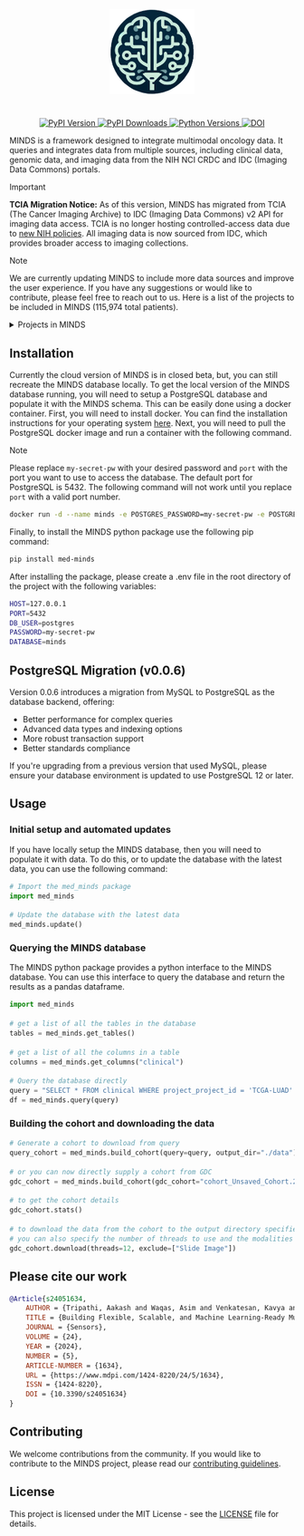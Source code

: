 <div align="center">
    <picture>
        <source media="(prefers-color-scheme: dark)" height="150px" srcset="https://raw.githubusercontent.com/lab-rasool/MINDS/main/docs/assets/README_logo.png">
        <img alt="logo" height="150px" src="docs/logo.png">
    </picture>
    <br>
    <h1>
    </h1>
</div>
<p align="center">
    <a href="https://pypi.org/project/med-minds/">
        <img src="https://img.shields.io/pypi/v/med-minds.svg" alt="PyPI Version">
    </a>
    <a href="https://pepy.tech/projects/med-minds">
        <img src="https://static.pepy.tech/badge/med-minds" alt="PyPI Downloads">
    </a>
    <a href="https://pypi.org/project/med-minds/">
        <img src="https://img.shields.io/pypi/pyversions/med-minds.svg" alt="Python Versions">
    </a>
    <a href="https://doi.org/10.3390/s24051634">
        <img src="https://img.shields.io/badge/DOI-10.3390%2Fs24051634-blue" alt="DOI">
    </a>
</p>

<!-- 115,974  -->

<!-- Make a dropdown tab -->

MINDS is a framework designed to integrate multimodal oncology data. It queries and integrates data from multiple sources, including clinical data, genomic data, and imaging data from the NIH NCI CRDC and IDC (Imaging Data Commons) portals.

> [!IMPORTANT]
> **TCIA Migration Notice:** As of this version, MINDS has migrated from TCIA (The Cancer Imaging Archive) to IDC (Imaging Data Commons) v2 API for imaging data access. TCIA is no longer hosting controlled-access data due to [new NIH policies](https://www.cancerimagingarchive.net/new-nih-policies-for-controlled-access-data/). All imaging data is now sourced from IDC, which provides broader access to imaging collections.

> [!NOTE]
> We are currently updating MINDS to include more data sources and improve the user experience. If you have any suggestions or would like to contribute, please feel free to reach out to us. Here is a list of the projects to be included in MINDS (115,974 total patients).
> <details>
> <summary>Projects in MINDS</summary>
> 
> | Project Name | Cases | Clinical | Radiology | Histopathology | Molecular |
> |--------------|-------|----------|-----------|----------------|-----------|
> | Foundation Medicine (FM) | 18,004 | ✓ | | | ✓ |
> | The Cancer Genome Atlas (TCGA) | 11,428 | ✓ | ✓ | ✓ | ✓ |
> | Therapeutically Applicable Research to Generate Effective Treatments (TARGET) | 6,543 | ✓ | | | ✓ |
> | Clinical Proteomic Tumor Analysis Consortium (CPTAC) | 1,656 | ✓ | ✓ | | ✓ |
> | The Molecular Profiling to Predict Response to Treatment (MP2PRT) | 1,562 | ✓ | | | ✓ |
> | Multiple Myeloma Research Foundation (MMRF) | 995 | ✓ | | | ✓ |
> | BEATAML1.0 | 882 | ✓ | | | ✓ |
> | Cancer Genome Characterization Initiatives (CGCI) | 645 | ✓ | | ✓ | ✓ |
> | NCI Center for Cancer Research (NCICCR) | 489 | ✓ | | | ✓ |
> | REBC | 449 | ✓ | | | ✓ |
> | MATCH | 448 | ✓ | | | ✓ |
> | Ukrainian National Research Center for Radiation Medicine Trio Study (TRIO) | 339 | ✓ | | | ✓ |
> | Count Me In (CMI) | 299 | ✓ | | | ✓ |
> | Human Cancer Model Initiative (HCMI) | 278 | ✓ | | ✓ | ✓ |
> | West Coast Prostrate Cancer Dream Team (WCDT) | 101 | ✓ | | | ✓ |
> | Oregon Health and Science University (OHSU) | 176 | ✓ | | | ✓ |
> | Applied Proteogenomics OrganizationaL Learning and Outcomes (APOLLO) | 87 | ✓ | | | ✓ |
> | EXCEPTIONAL RESPONDERS | 84 | ✓ | | | ✓ |
> | Environment And Genetics in Lung Cancer Etiology (EAGLE) | 50 | ✓ | | | ✓ |
> | ORGANOID | 70 | ✓ | | | ✓ |
> | Clinical Trials Sequencing Project (CTSP) | 45 | ✓ | | | ✓ |
> | VA Research Precision Oncology Program (VAREPOP) | 7 | ✓ | | | ✓ |
> | 4D-Lung | 20 | | ✓ | | |
> | A091105 | 83 | | ✓ | | |
> | AAPM-RT-MAC | 55 | | ✓ | | |
> | ACNS0332 | 85 | | ✓ | | |
> | ACRIN-6698 | 385 | | ✓ | | |
> | ACRIN-Contralateral-Breast-MR | 984 | | ✓ | | |
> | ACRIN-DSC-MR-Brain | 123 | | ✓ | | |
> | ACRIN-FLT-Breast | 83 | ✓ | ✓ | | |
> | ACRIN-FMISO-Brain | 45 | | ✓ | | |
> | ACRIN-HNSCC-FDG-PET-CT | 260 | | ✓ | | |
> | ACRIN-NSCLC-FDG-PET | 242 | | ✓ | | |
> | Adrenal-ACC-Ki67-Seg | 53 | ✓ | ✓ | | |
> | Advanced-MRI-Breast-Lesions | 632 | | ✓ | ✓ | ✓ |
> | AHEP0731 | 80 | | ✓ | | |
> | AHOD0831 | 165 | | ✓ | | |
> | AML-Cytomorphology_LMU | 200 | | | ✓ | |
> | AML-Cytomorphology_MLL_Helmholtz | 189 | | | ✓ | |
> | Anti-PD-1_Lung | 46 | | ✓ | | |
> | Anti-PD-1_MELANOMA | 47 | | ✓ | | |
> | APOLLO-5 | 414 | | ✓ | | |
> | ARAR0331 | 108 | | ✓ | | |
> | AREN0532 | 544 | | ✓ | | |
> | AREN0533 | 294 | | ✓ | | |
> | AREN0534 | 239 | | ✓ | | |
> | B-mode-and-CEUS-Liver | 120 | | ✓ | | |
> | Bone-Marrow-Cytomorphology_MLL_Helmholtz_Fraunhofer | 945 | | | ✓ | |
> | Brain-TR-GammaKnife | 47 | | ✓ | | |
> | Brain-Tumor-Progression | 20 | | ✓ | | |
> | Breast-Cancer-Screening-DBT | 5,060 | | ✓ | | |
> | BREAST-DIAGNOSIS | 88 | | ✓ | | |
> | Breast-Lesions-USG | 256 | | ✓ | | |
> | Breast-MRI-NACT-Pilot | 64 | | ✓ | | |
> | Burdenko-GBM-Progression | 180 | | ✓ | | |
> | C-NMC 2019 | 118 | | | ✓ | |
> | C4KC-KiTS | 210 | | ✓ | | |
> | CALGB50303 | 155 | | ✓ | | |
> | CBIS-DDSM | 1,566 | | ✓ | | |
> | CC-Radiomics-Phantom | 17 | | ✓ | | |
> | CC-Radiomics-Phantom-2 | 251 | | ✓ | | |
> | CC-Tumor-Heterogeneity | 23 | | ✓ | | |
> | CDD-CESM | 326 | | ✓ | | |
> | CMB-AML | 8 | | ✓ | ✓ | |
> | CMB-CRC | 49 | | ✓ | ✓ | |
> | CMB-GEC | 7 | | ✓ | ✓ | |
> | CMB-LCA | 61 | | ✓ | ✓ | |
> | CMB-MEL | 44 | | ✓ | ✓ | |
> | CMB-MML | 64 | | ✓ | ✓ | |
> | CMB-PCA | 12 | | ✓ | ✓ | |
> | CMMD | 1,775 | ✓ | ✓ | | ✓ |
> | CODEX imaging of HCC | 15 | | | ✓ | |
> | Colorectal-Liver-Metastases | 197 | | ✓ | | |
> | COVID-19-AR | 105 | | ✓ | | |
> | COVID-19-NY-SBU | 1,384 | | ✓ | | |
> | CRC_FFPE-CODEX_CellNeighs | 35 | | | ✓ | |
> | CT COLONOGRAPHY | 825 | ✓ | ✓ | | |
> | CT Images in COVID-19 | 661 | | ✓ | | |
> | CT Lymph Nodes | 176 | | ✓ | | |
> | CT-ORG | 140 | | ✓ | | |
> | CT-Phantom4Radiomics | 1 | | ✓ | | |
> | CT-vs-PET-Ventilation-Imaging | 20 | | ✓ | | |
> | CTpred-Sunitinib-panNET | 38 | | ✓ | | |
> | DFCI-BCH-BWH-PEDs-HGG | 61 | | ✓ | | |
> | DLBCL-Morphology | 209 | | | ✓ | |
> | DRO-Toolkit | 32 | | ✓ | | |
> | Duke-Breast-Cancer-MRI | 922 | | ✓ | | |
> | EA1141 | 500 | | ✓ | | |
> | ExACT | 30 | | ✓ | | |
> | FDG-PET-CT-Lesions | 900 | | ✓ | | |
> | GammaKnife-Hippocampal | 390 | | ✓ | | |
> | GBM-DSC-MRI-DRO | 3 | | ✓ | | |
> | GLIS-RT | 230 | | ✓ | | |
> | HCC-TACE-Seg | 105 | | ✓ | | |
> | HE-vs-MPM | 12 | | | ✓ | |
> | Head-Neck Cetuximab | 111 | | ✓ | | |
> | Head-Neck-PET-CT | 298 | | ✓ | | |
> | HEAD-NECK-RADIOMICS-HN1 | 137 | | ✓ | | |
> | Healthy-Total-Body-CTs | 30 | | ✓ | | |
> | HER2 tumor ROIs | 273 | | | ✓ | |
> | HistologyHSI-GB | 13 | | | ✓ | |
> | HNC-IMRT-70-33 | 211 | | ✓ | | |
> | HNSCC | 627 | | ✓ | | |
> | HNSCC-3DCT-RT | 31 | | ✓ | | |
> | HNSCC-mIF-mIHC-comparison | 8 | | | ✓ | |
> | Hungarian-Colorectal-Screening | 200 | | | ✓ | |
> | ISPY1 | 222 | | ✓ | | |
> | ISPY2 | 719 | | ✓ | | |
> | IvyGAP | 39 | | ✓ | | |
> | LCTSC | 60 | | ✓ | | |
> | LDCT-and-Projection-data | 299 | | ✓ | | |
> | LGG-1p19qDeletion | 159 | | ✓ | | |
> | LIDC-IDRI | 1,010 | | ✓ | | |
> | Lung Phantom | 1 | | ✓ | | |
> | Lung-Fused-CT-Pathology | 6 | | | ✓ | |
> | Lung-PET-CT-Dx | 355 | | ✓ | | |
> | LungCT-Diagnosis | 61 | | ✓ | | |
> | Meningioma-SEG-CLASS | 96 | | ✓ | | |
> | MIDRC-RICORD-1A | 110 | | ✓ | | |
> | MIDRC-RICORD-1B | 117 | | ✓ | | |
> | MIDRC-RICORD-1C | 361 | | ✓ | | |
> | MiMM_SBILab | 5 | | | ✓ | |
> | NADT-Prostate | 37 | | | ✓ | |
> | NaF PROSTATE | 9 | | ✓ | | |
> | NLST | 26,254 | | ✓ | ✓ | |
> | NRG-1308 | 12 | | ✓ | | |
> | NSCLC Radiogenomics | 211 | | ✓ | | |
> | NSCLC-Cetuximab | 490 | | ✓ | | |
> | NSCLC-Radiomics | 422 | | ✓ | | |
> | NSCLC-Radiomics-Genomics | 89 | | ✓ | | |
> | NSCLC-Radiomics-Interobserver1 | 22 | | ✓ | | |
> | OPC-Radiomics | 606 | | ✓ | | |
> | Osteosarcoma-Tumor-Assessment | 4 | | | ✓ | |
> | Ovarian Bevacizumab Response | 78 | | | ✓ | |
> | Pancreas-CT | 82 | | ✓ | | |
> | Pancreatic-CT-CBCT-SEG | 40 | | ✓ | | |
> | PCa_Bx_3Dpathology | 50 | ✓ | | ✓ | |
> | Pediatric-CT-SEG | 359 | | ✓ | | |
> | Pelvic-Reference-Data | 58 | | ✓ | | |
> | Phantom FDA | 7 | | ✓ | | |
> | Post-NAT-BRCA | 64 | | | ✓ | |
> | Pretreat-MetsToBrain-Masks | 200 | ✓ | ✓ | | |
> | Prostate Fused-MRI-Pathology | 28 | | | ✓ | |
> | Prostate-3T | 64 | | ✓ | | |
> | Prostate-Anatomical-Edge-Cases | 131 | | ✓ | | |
> | PROSTATE-DIAGNOSIS | 92 | | ✓ | | |
> | PROSTATE-MRI | 26 | | | ✓ | |
> | Prostate-MRI-US-Biopsy | 1,151 | | ✓ | | |
> | PROSTATEx | 346 | | ✓ | | |
> | Pseudo-PHI-DICOM-Data | 21 | | ✓ | | |
> | PTRC-HGSOC | 174 | | | ✓ | |
> | QIBA CT-1C | 1 | | ✓ | | |
> | QIBA-CT-Liver-Phantom | 3 | | ✓ | | |
> | QIN Breast DCE-MRI | 10 | | ✓ | | |
> | QIN GBM Treatment Response | 54 | | ✓ | | |
> | QIN LUNG CT | 47 | | ✓ | | |
> | QIN PET Phantom | 2 | | ✓ | | |
> | QIN PROSTATE | 22 | | ✓ | | |
> | QIN-BRAIN-DSC-MRI | 49 | | ✓ | | |
> | QIN-BREAST | 67 | | ✓ | | |
> | QIN-BREAST-02 | 13 | | ✓ | | |
> | QIN-HEADNECK | 279 | | ✓ | | |
> | QIN-PROSTATE-Repeatability | 15 | | ✓ | | |
> | QIN-SARCOMA | 15 | | ✓ | | |
> | RADCURE | 3,346 | ✓ | ✓ | | |
> | REMBRANDT | 130 | | ✓ | | |
> | ReMIND | 114 | | ✓ | | |
> | RHUH-GBM | 40 | | ✓ | | |
> | RIDER Breast MRI | 5 | | ✓ | | |
> | RIDER Lung CT | 32 | | ✓ | | |
> | RIDER Lung PET-CT | 244 | | ✓ | | |
> | RIDER NEURO MRI | 19 | | ✓ | | |
> | RIDER PHANTOM MRI | 10 | | ✓ | | |
> | RIDER PHANTOM PET-CT | 20 | | ✓ | | |
> | RIDER Pilot | 8 | | ✓ | | |
> | S0819 | 1,299 | | ✓ | | |
> | SLN-Breast | 78 | | | ✓ | |
> | SN-AM | 60 | | | ✓ | |
> | Soft-tissue-Sarcoma | 51 | | ✓ | | |
> | SPIE-AAPM Lung CT Challenge | 70 | | ✓ | | |
> | StageII-Colorectal-CT | 230 | | ✓ | | |
> | UCSF-PDGM | 495 | | ✓ | | |
> | UPENN-GBM | 630 | | | ✓ | |
> | Vestibular-Schwannoma-MC-RC | 124 | | ✓ | | |
> | Vestibular-Schwannoma-SEG | 242 | | ✓ | | |
> | VICTRE | 2,994 | | ✓ | | |
> </details>

## Installation

Currently the cloud version of MINDS is in closed beta, but, you can still recreate the MINDS database locally. To get the local version of the MINDS database running, you will need to setup a PostgreSQL database and populate it with the MINDS schema. This can be easily done using a docker container. First, you will need to install docker. You can find the installation instructions for your operating system [here](https://docs.docker.com/get-docker/). Next, you will need to pull the PostgreSQL docker image and run a container with the following command.

> [!NOTE]
> Please replace `my-secret-pw` with your desired password and `port` with the port you want to use to access the database. The default port for PostgreSQL is 5432. The following command will not work until you replace `port` with a valid port number.

```bash
docker run -d --name minds -e POSTGRES_PASSWORD=my-secret-pw -e POSTGRES_DB=minds -p port:5432 postgres
```

Finally, to install the MINDS python package use the following pip command:

```bash
pip install med-minds
```

After installing the package, please create a .env file in the root directory of the project with the following variables:

```bash
HOST=127.0.0.1
PORT=5432
DB_USER=postgres
PASSWORD=my-secret-pw
DATABASE=minds   
```

## PostgreSQL Migration (v0.0.6)

Version 0.0.6 introduces a migration from MySQL to PostgreSQL as the database backend, offering:

- Better performance for complex queries
- Advanced data types and indexing options
- More robust transaction support
- Better standards compliance

If you're upgrading from a previous version that used MySQL, please ensure your database environment is updated to use PostgreSQL 12 or later.

## Usage

### Initial setup and automated updates

If you have locally setup the MINDS database, then you will need to populate it with data. To do this, or to update the database with the latest data, you can use the following command:

```python
# Import the med_minds package
import med_minds

# Update the database with the latest data
med_minds.update()
```

### Querying the MINDS database

The MINDS python package provides a python interface to the MINDS database. You can use this interface to query the database and return the results as a pandas dataframe.

```python
import med_minds

# get a list of all the tables in the database
tables = med_minds.get_tables()

# get a list of all the columns in a table
columns = med_minds.get_columns("clinical")

# Query the database directly
query = "SELECT * FROM clinical WHERE project_project_id = 'TCGA-LUAD' LIMIT 10"
df = med_minds.query(query)
```

### Building the cohort and downloading the data

```python
# Generate a cohort to download from query
query_cohort = med_minds.build_cohort(query=query, output_dir="./data")

# or you can now directly supply a cohort from GDC
gdc_cohort = med_minds.build_cohort(gdc_cohort="cohort_Unsaved_Cohort.2024-02-12.tsv", output_dir="./data")

# to get the cohort details
gdc_cohort.stats()

# to download the data from the cohort to the output directory specified
# you can also specify the number of threads to use and the modalities to exclude or include
gdc_cohort.download(threads=12, exclude=["Slide Image"])
```

## Please cite our work

```bibtex
@Article{s24051634,
    AUTHOR = {Tripathi, Aakash and Waqas, Asim and Venkatesan, Kavya and Yilmaz, Yasin and Rasool, Ghulam},
    TITLE = {Building Flexible, Scalable, and Machine Learning-Ready Multimodal Oncology Datasets},
    JOURNAL = {Sensors},
    VOLUME = {24},
    YEAR = {2024},
    NUMBER = {5},
    ARTICLE-NUMBER = {1634},
    URL = {https://www.mdpi.com/1424-8220/24/5/1634},
    ISSN = {1424-8220},
    DOI = {10.3390/s24051634}
}
```

## Contributing

We welcome contributions from the community. If you would like to contribute to the MINDS project, please read our [contributing guidelines](CONTRIBUTING.md).

## License

This project is licensed under the MIT License - see the [LICENSE](LICENSE) file for details.
